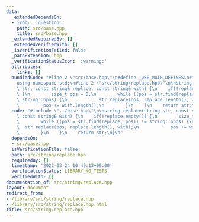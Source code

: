 ```yaml
---
data:
  _extendedDependsOn:
  - icon: ':question:'
    path: src/base.hpp
    title: src/base.hpp
  _extendedRequiredBy: []
  _extendedVerifiedWith: []
  _isVerificationFailed: false
  _pathExtension: hpp
  _verificationStatusIcon: ':warning:'
  attributes:
    links: []
  bundledCode: "#line 2 \"src/base.hpp\"\n#define _USE_MATH_DEFINES\n#include <bits/stdc++.h>\n\
    using namespace std;\n#line 2 \"src/string/replace.hpp\"\n\nstring replace(string\
    \ str, const string& replace, const string& with) {\n    if(!replace.empty())\
    \ {\n        size_t pos = 0;\n        while ((pos = str.find(replace, pos)) !=\
    \ string::npos) {\n            str.replace(pos, replace.length(), with);\n   \
    \         pos += with.length();\n        }\n    }\n    return str;\n}\n"
  code: "#include \"../base.hpp\"\n\nstring replace(string str, const string& replace,\
    \ const string& with) {\n    if(!replace.empty()) {\n        size_t pos = 0;\n\
    \        while ((pos = str.find(replace, pos)) != string::npos) {\n          \
    \  str.replace(pos, replace.length(), with);\n            pos += with.length();\n\
    \        }\n    }\n    return str;\n}\n"
  dependsOn:
  - src/base.hpp
  isVerificationFile: false
  path: src/string/replace.hpp
  requiredBy: []
  timestamp: '2022-03-24 10:49:13+09:00'
  verificationStatus: LIBRARY_NO_TESTS
  verifiedWith: []
documentation_of: src/string/replace.hpp
layout: document
redirect_from:
- /library/src/string/replace.hpp
- /library/src/string/replace.hpp.html
title: src/string/replace.hpp
---
```

